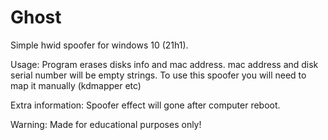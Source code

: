 # Ghost
Simple hwid spoofer for windows 10 (21h1). 

Usage: 
Program erases disks info and mac address.
mac address and disk serial number will be empty strings.
To use this spoofer you will need to map it manually (kdmapper etc)

Extra information:
Spoofer effect will gone after computer reboot.

Warning:
Made for educational purposes only!
